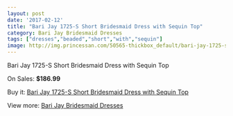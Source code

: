 ```yaml
---
layout: post
date: '2017-02-12'
title: "Bari Jay 1725-S Short Bridesmaid Dress with Sequin Top"
category: Bari Jay Bridesmaid Dresses
tags: ["dresses","beaded","short","with","sequin"]
image: http://img.princessan.com/50565-thickbox_default/bari-jay-1725-s-short-bridesmaid-dress-with-sequin-top.jpg
---
```

Bari Jay 1725-S Short Bridesmaid Dress with Sequin Top

On Sales: **$186.99**
<a href="https://www.princessan.com/en/22861-bari-jay-1725-s-short-bridesmaid-dress-with-sequin-top.html"><amp-img layout="responsive" width="600" height="600" src="//img.princessan.com/50565-thickbox_default/bari-jay-1725-s-short-bridesmaid-dress-with-sequin-top.jpg" alt="Bari Jay 1725-S Short Bridesmaid Dress with Sequin Top 0" /></a>
<a href="https://www.princessan.com/en/22861-bari-jay-1725-s-short-bridesmaid-dress-with-sequin-top.html"><amp-img layout="responsive" width="600" height="600" src="//img.princessan.com/50566-thickbox_default/bari-jay-1725-s-short-bridesmaid-dress-with-sequin-top.jpg" alt="Bari Jay 1725-S Short Bridesmaid Dress with Sequin Top 1" /></a>

Buy it: [Bari Jay 1725-S Short Bridesmaid Dress with Sequin Top](https://www.princessan.com/en/22861-bari-jay-1725-s-short-bridesmaid-dress-with-sequin-top.html "Bari Jay 1725-S Short Bridesmaid Dress with Sequin Top")

View more: [Bari Jay Bridesmaid Dresses](https://www.princessan.com/en/109- "Bari Jay Bridesmaid Dresses")